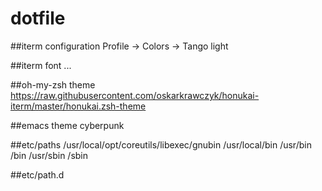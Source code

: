 # dotfile

##iterm configuration
Profile -> Colors -> Tango light

##iterm font
...

##oh-my-zsh theme
https://raw.githubusercontent.com/oskarkrawczyk/honukai-iterm/master/honukai.zsh-theme

##emacs theme
cyberpunk

##etc/paths
/usr/local/opt/coreutils/libexec/gnubin
/usr/local/bin
/usr/bin
/bin
/usr/sbin
/sbin

##etc/path.d

